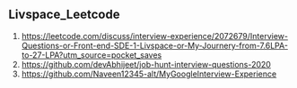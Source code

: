
## Livspace_Leetcode

1. https://leetcode.com/discuss/interview-experience/2072679/Interview-Questions-or-Front-end-SDE-1-Livspace-or-My-Journery-from-7.6LPA-to-27-LPA?utm_source=pocket_saves 
2. https://github.com/devAbhijeet/job-hunt-interview-questions-2020
3. https://github.com/Naveen12345-alt/MyGoogleInterview-Experience